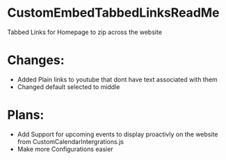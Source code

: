 # CustomEmbedTabbedLinksReadMe

Tabbed Links for Homepage to zip across the website

# Changes:
- Added Plain links to youtube that dont have text associated with them 
- Changed default selected to middle

# Plans:
- Add Support for upcoming events to display proactivly on the website from CustomCalendarIntergrations.js
- Make more Configurations easier
